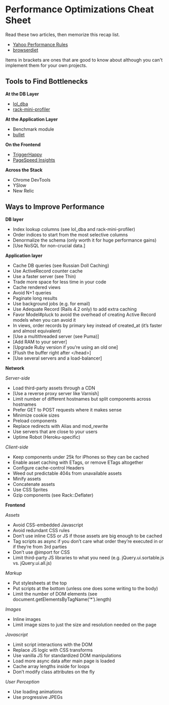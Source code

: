 # Performance Optimizations Cheat Sheet

Read these two articles, then memorize this recap list.

* [Yahoo Performance Rules][yahoo-performance]
* [browserdiet][browserdiet]

[yahoo-performance]: https://developer.yahoo.com/performance/rules.html
[browserdiet]: http://browserdiet.com/en/

Items in brackets are ones that are good to know about although you can't implement them for your own projects.

## Tools to Find Bottlenecks

**At the DB Layer**

* [lol_dba][lol_dba]
* [rack-mini-profiler][rack-mini-profiler]

[lol_dba]: https://github.com/plentz/lol_dba
[rack-mini-profiler]: https://github.com/MiniProfiler/rack-mini-profiler

**At the Application Layer**

* Benchmark module
* [bullet][bullet]

[bullet]: https://github.com/flyerhzm/bullet

**On the Frontend**

* [TriggerHappy][trigger-happy]
* [PageSpeed Insights][pagespeed]

[trigger-happy]: https://github.com/drwrchrds/backbone.TriggerHappy
[pagespeed]: https://developers.google.com/speed/pagespeed/insights/

**Across the Stack**

* Chrome DevTools
* YSlow
* New Relic

## Ways to Improve Performance

**DB layer**

* Index lookup columns (see lol_dba and rack-mini-profiler)
* Order indices to start from the most selective columns
* Denormalize the schema (only worth it for huge performance gains)
* [Use NoSQL for non-crucial data.]

**Application layer**

* Cache DB queries (see Russian Doll Caching)
* Use ActiveRecord counter cache
* Use a faster server (see Thin)
* Trade more space for less time in your code
* Cache rendered views
* Avoid N+1 queries
* Paginate long results
* Use background jobs (e.g. for email)
* Use Adequate Record (Rails 4.2 only) to add extra caching
* Favor Model#pluck to avoid the overhead of creating Active Record models when you can avoid it
* In views, order records by primary key instead of created_at (it’s faster and almost equivalent)
* [Use a multithreaded server (see Puma)]
* [Add RAM to your server]
* [Upgrade Ruby version if you’re using an old one]
* [Flush the buffer right after \</head>]
* [Use several servers and a load-balancer]

**Network**

*Server-side*

* Load third-party assets through a CDN
* [Use a reverse proxy server like Varnish]
* Limit number of different hostnames but split components across hostnames
* Prefer GET to POST requests where it makes sense
* Minimize cookie sizes
* Preload components
* Replace redirects with Alias and mod_rewrite
* Use servers that are close to your users
* Uptime Robot (Heroku-specific)

*Client-side*

* Keep components under 25k for iPhones so they can be cached
* Enable asset caching with ETags, or remove ETags altogether
* Configure cache-control Headers
* Weed out predictable 404s from unavailable assets
* Minify assets
* Concatenate assets
* Use CSS Sprites
* Gzip components (see Rack::Deflater)

**Frontend**

*Assets*

* Avoid CSS-embedded Javascript
* Avoid redundant CSS rules
* Don’t use inline CSS or JS if those assets are big enough to be cached
* Tag scripts as async if you don’t care what order they’re executed in or if they’re from 3rd parties
* Don’t use @import for CSS
* Limit third-party JS libraries to what you need (e.g. jQuery.ui.sortable.js vs. jQuery.ui.all.js)

*Markup*

* Put stylesheets at the top
* Put scripts at the bottom (unless one does some writing to the body)
* Limit the number of DOM elements (see document.getElementsByTagName(‘*’).length)

*Images*

* Inline images
* Limit image sizes to just the size and resolution needed on the page

*Javascript*

* Limit script interactions with the DOM
* Replace JS logic with CSS transforms
* Use vanilla JS for standardized DOM manipulations
* Load more async data after main page is loaded
* Cache array lengths inside for loops
* Don’t modify class attributes on the fly

*User Perception*

* Use loading animations
* Use progressive JPEGs
